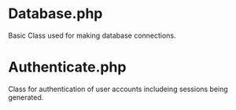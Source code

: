 <html>
<head>
<meta http-equiv="Content-Type" content="text/html; charset=utf-8" />
<title>Help documents for Classes</title>
</head>
<h1>Database.php</h1>
<p>Basic Class used for making database connections.</p>
<h1>Authenticate.php</h1>
<p>Class for authentication of user accounts includeing sessions being generated. </p>
<p>&nbsp;</p>
<body>
</body>
</html>




